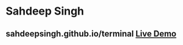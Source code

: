 # Sahdeep Singh   
##  sahdeepsingh.github.io/terminal [Live Demo](https://sahdeepsingh.github.io/terminal/)

